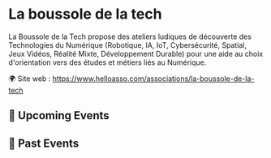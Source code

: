 # La boussole de la tech
La Boussole de la Tech propose des ateliers ludiques de découverte des Technologies du Numérique (Robotique, IA, IoT, Cybersécurité, Spatial, Jeux Vidéos, Réalité Mixte, Développement Durable) pour une aide au choix d'orientation vers des études et métiers liés au Numérique.


🌍 Site web : https://www.helloasso.com/associations/la-boussole-de-la-tech

<!-- EVENTS:START -->
## 📅 Upcoming Events

## 📆 Past Events
<!-- EVENTS:END -->
